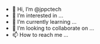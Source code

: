 - 👋 Hi, I’m @jppctech
- 👀 I’m interested in ...
- 🌱 I’m currently learning ...
- 💞️ I’m looking to collaborate on ...
- 📫 How to reach me ...

<!---
jppctech/jppctech is a ✨ special ✨ repository because its `README.md` (this file) appears on your GitHub profile.
You can click the Preview link to take a look at your changes.
--->
